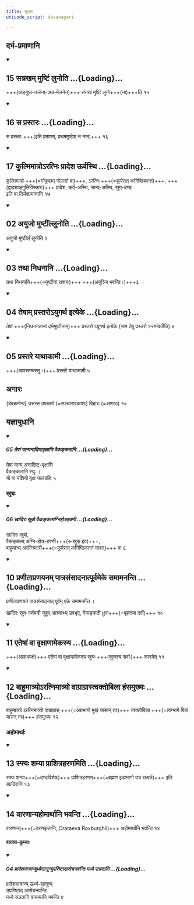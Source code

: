 ```yaml
---
title: शुल्बम्
unicode_script: devanagari

---
```

## दर्भ-प्रमाणानि
<div class="js_include" includetitle="false" newlevelforh1="2" unfilled url="/vedAH_yajuH/taittirIyam/sUtram/ApastambaH/shrautam/vishvAsa-prastutiH/01/03/15_sannakham_muShTiM_lunoti.md">
<details open><summary><h2>15 सन्नखम् मुष्टिं लुनोति ...{Loading}...</h2></summary>

+++(अङ्गुष्ठ-तर्जन्य्-अग्र-मेलनेन)+++ संनखं मुष्टिं लुनो+++(ना)+++ति १५   

</details>
</div>
<div class="js_include" includetitle="false" newlevelforh1="2" unfilled url="/vedAH_yajuH/taittirIyam/sUtram/ApastambaH/shrautam/vishvAsa-prastutiH/01/03/16_sa_prastaraH.md">
<details open><summary><h2>16 स प्रस्तरः ...{Loading}...</h2></summary>

स प्रस्तरः +++(इति प्रमाणम्, प्रथममुष्टेश् च नाम)+++ १६  

</details>
</div>
<div class="js_include" includetitle="false" newlevelforh1="2" unfilled url="/vedAH_yajuH/taittirIyam/sUtram/ApastambaH/shrautam/vishvAsa-prastutiH/01/03/17_kulmimAtro-ratniH_prAdesha_Urvasthi.md">
<details open><summary><h2>17 कुल्मिमात्रोऽरत्निः प्रादेश ऊर्वस्थि ...{Loading}...</h2></summary>

कुल्मिमात्रो +++(=गोपुच्छम् गोग्रासो वा)+++, ऽरत्निः +++(=कूर्परात् कनिष्ठिकान्तं)+++, +++(द्वादशाङ्गुलिविस्तारः)+++ प्रादेश, ऊर्व्-अस्थि, जान्व्-अस्थि, स्रुग्-दण्ड  
इति वा तिर्यक्प्रमाणानि १७  

</details>
</div>
<div class="js_include" includetitle="false" newlevelforh1="2" unfilled url="/vedAH_yajuH/taittirIyam/sUtram/ApastambaH/shrautam/vishvAsa-prastutiH/01/04/02_ayujo_muShTIMllunoti.md">
<details open><summary><h2>02 अयुजो मुष्टींल्लुनोति ...{Loading}...</h2></summary>

अयुजो मुष्टील्ँ लुनोति २  

</details>
</div>
<div class="js_include" includetitle="false" newlevelforh1="2" unfilled url="/vedAH_yajuH/taittirIyam/sUtram/ApastambaH/shrautam/vishvAsa-prastutiH/01/04/03_tathA_nidhanAni.md">
<details open><summary><h2>03 तथा निधनानि ...{Loading}...</h2></summary>

तथा निधनानि+++(=मुष्टीनां राशयः)+++ +++(अयुञ्जि भवन्ति।)+++३  

</details>
</div>
<div class="js_include" includetitle="false" newlevelforh1="2" unfilled url="/vedAH_yajuH/taittirIyam/sUtram/ApastambaH/shrautam/vishvAsa-prastutiH/01/04/04_teShAm_prastaro-yugartha_ityeke.md">
<details open><summary><h2>04 तेषाम् प्रस्तरोऽयुगर्थ इत्येके ...{Loading}...</h2></summary>

तेषां +++(निधनगतानां दर्भमुष्टीनाम्)+++ प्रस्तरो ऽयुगर्थ इत्येके (नाम तेषु प्रस्तरो ऽन्तर्भवतीति) ४

</details>
</div>
<div class="js_include" includetitle="false" newlevelforh1="2" unfilled url="/vedAH_yajuH/taittirIyam/sUtram/ApastambaH/shrautam/vishvAsa-prastutiH/01/04/05_prastare_yAthAkAmI.md">
<details open><summary><h2>05 प्रस्तरे याथाकामी ...{Loading}...</h2></summary>

+++(आपस्तम्बस्तु -)+++ प्रस्तरे याथाकामी ५  

</details>
</div>  

## अगारः
{देवकर्मभ्य} उत्तरत उपचारो (=सञ्चारावकाशः) विहारः (=आगारः) १०

## यज्ञायुधानि

<div class="js_include" includetitle="false" newlevelforh1="5" unfilled url="/vedAH_yajuH/taittirIyam/sUtram/ApastambaH/shrautam/vishvAsa-prastutiH/12/01/05_teShAM_yAnyanAdiShTavRxANi_vaikankatAni.md">
<details open><summary><h5>05 तेषां यान्यनादिष्टवृक्षाणि वैकङ्कतानि ...{Loading}...</h5></summary>

तेषां यान्य् अनादिष्ट-वृक्षाणि  
वैकङ्कतानि स्युः ।  
यो वा यज्ञियो वृक्षः फलग्रहिः ५
</details>
</div>  

### स्रुचः

<div class="js_include" includetitle="false" newlevelforh1="5" unfilled url="/vedAH_yajuH/taittirIyam/sUtram/ApastambaH/shrautam/vishvAsa-prastutiH/06/03/06_khAdiraH_sruvo_vaikankatyagnihotrahavaNI.md">
<details open><summary><h5>06 खादिरः स्रुवो वैकङ्कत्यग्निहोत्रहवणी ...{Loading}...</h5></summary>

खादिरः स्रुवो,  
वैकङ्कत्य् अग्नि-होत्र-हवणी+++(←स्रुक् इव)+++,  
बाहुमात्र्य् अरत्निमात्री+++(=कूर्परात् कनिष्ठिकान्तं यावत्)+++ वा ६  

</details>
</div>
<div class="js_include" includetitle="false" newlevelforh1="2" unfilled url="/vedAH_yajuH/taittirIyam/sUtram/ApastambaH/shrautam/vishvAsa-prastutiH/01/15/10_praNItApraNayanam_pAtrasaMsAdanAtpUrvameke_samAmananti.md">
<details open><summary><h2>10 प्रणीताप्रणयनम् पात्रसंसादनात्पूर्वमेके समामनन्ति ...{Loading}...</h2></summary>

प्रणीताप्रणयनं पात्रसंसादनात् पूर्वम् एके समामनन्ति ।  

खादिरः स्रुवः पर्णमयी जुहूर् आश्वत्थ्य् उपभृद्, वैकङ्कती ध्रुवा+++(=बृहत्तमा दर्वी)+++ १०  

</details>
</div>
<div class="js_include" includetitle="false" newlevelforh1="2" unfilled url="/vedAH_yajuH/taittirIyam/sUtram/ApastambaH/shrautam/vishvAsa-prastutiH/01/15/11_eteShAM_vA_vRxANAmekasya.md">
<details open><summary><h2>11 एतेषां वा वृक्षाणामेकस्य ...{Loading}...</h2></summary>

+++(अलाभपक्षे)+++ एतेषां वा वृक्षाणामेकस्य स्रुचः +++(स्रुचश्च सर्वाः)+++ कारयेत् ११  

</details>
</div>
<div class="js_include" includetitle="false" newlevelforh1="2" unfilled url="/vedAH_yajuH/taittirIyam/sUtram/ApastambaH/shrautam/vishvAsa-prastutiH/01/15/12_bAhumAtryo-ratnimAtryo_vAgrAgrAstvaktobilA_haMsamukhyaH.md">
<details open><summary><h2>12 बाहुमात्र्योऽरत्निमात्र्यो वाग्राग्रास्त्वक्तोबिला हंसमुख्यः ...{Loading}...</h2></summary>

बाहुमात्र्यो ऽरत्निमात्र्यो वाग्राग्रास् +++(=अग्रभागो मुखं यासान् ताः)+++ त्वक्तोबिला +++(=त्वग्भागे बिलं यासन् ताः)+++ हंसमुख्यः १२  

</details>
</div>

### अहोमार्थाः

<div class="js_include" includetitle="false" newlevelforh1="2" unfilled url="/vedAH_yajuH/taittirIyam/sUtram/ApastambaH/shrautam/vishvAsa-prastutiH/01/15/13_sphyaH_shamyA_prAshitraharaNamiti.md">
<details open><summary><h2>13 स्फ्यः शम्या प्राशित्रहरणमिति ...{Loading}...</h2></summary>

स्फ्यः शम्या+++(=दण्डविशेषः)+++ प्राशित्रहरणम्+++(=ब्रह्मण इडाभागो यत्र रक्ष्यते)+++ इति खादिराणि १३  

</details>
</div>
<div class="js_include" includetitle="false" newlevelforh1="2" unfilled url="/vedAH_yajuH/taittirIyam/sUtram/ApastambaH/shrautam/vishvAsa-prastutiH/01/15/14_vAraNAnyahomArthAni_bhavanti.md">
<details open><summary><h2>14 वारणान्यहोमार्थानि भवन्ति ...{Loading}...</h2></summary>

वारणान्य्+++(=वरणकृतानि, Crataeva Roxburghii)+++ अहोमार्थानि भवन्ति १४

</details>
</div>

#### वायव्य-कुम्भाः
<div class="js_include" includetitle="false" newlevelforh1="5" unfilled url="/vedAH_yajuH/taittirIyam/sUtram/ApastambaH/shrautam/vishvAsa-prastutiH/12/01/04_prAdeshamAtrANyUrdhvasAnUnyupariShTAdAsechanavanti_madhye_sannatAni.md">
<details open><summary><h5>04 प्रादेशमात्राण्यूर्ध्वसानून्युपरिष्टादासेचनवन्ति मध्ये सन्नतानि ...{Loading}...</h5></summary>

प्रादेशमात्राण्य् ऊर्ध्व-सानून्य्  
उपरिष्टाद् आसेचनवन्ति  
मध्ये सन्नतानि वायव्यानि भवन्ति ४
</details>
</div> 